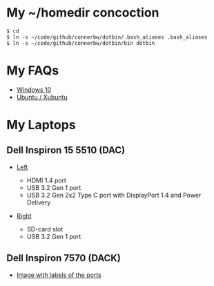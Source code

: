 # My ~/homedir concoction

    $ cd
    $ ln -s ~/code/github/connerbw/dotbin/.bash_aliases .bash_aliases
    $ ln -s ~/code/github/connerbw/dotbin/bin dotbin

# My FAQs

 + [Windows 10](./Win10KnowHow.md)
 + [Ubuntu / Xubuntu](./XubuntuKnowHow.md)

# My Laptops

## Dell Inspiron 15 5510 (DAC)

+ [Left](https://www.dell.com/support/manuals/en-ca/inspiron-15-5510-laptop/inspiron-5510-setup-and-specifications/left?guid=guid-12cd14bb-8db3-47d7-a090-15d75787517a&lang=en-us)
  + HDMI 1.4 port
  + USB 3.2 Gen 1 port
  + USB 3.2 Gen 2x2 Type C port with DisplayPort 1.4 and Power Delivery

+ [Right](https://www.dell.com/support/manuals/en-ca/inspiron-15-5510-laptop/inspiron-5510-setup-and-specifications/right?guid=guid-f0efa586-1b43-447c-a299-f188f5e5c5a5&lang=en-us)
  + SD-card slot
  + USB 3.2 Gen 1 port

## Dell Inspiron 7570 (DACK)

+ [Image with labels of the ports](inspiron-7000-ports.png)

